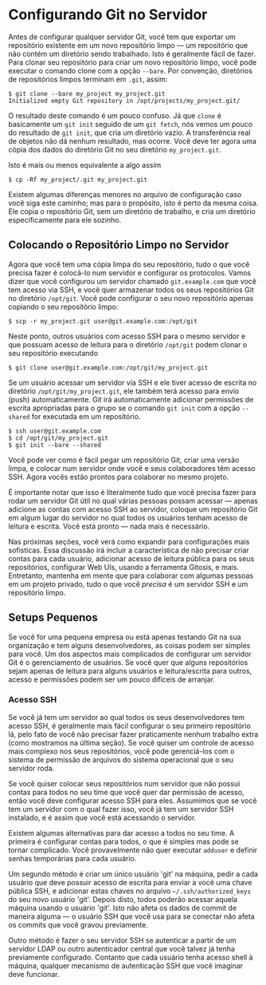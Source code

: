 # Configurando Git no Servidor

Antes de configurar qualquer servidor Git, você tem que exportar um repositório existente em um novo repositório limpo — um repositório que não contém um diretório sendo trabalhado. Isto é geralmente fácil de fazer. Para clonar seu repositório para criar um novo repositório limpo, você pode executar o comando clone com a opção `--bare`. Por convenção, diretórios de repositórios limpos terminam em `.git`, assim:

    $ git clone --bare my_project my_project.git
    Initialized empty Git repository in /opt/projects/my_project.git/

O resultado deste comando é um pouco confuso. Já que `clone` é basicamente um `git init` seguido de um `git fetch`, nós vemos um pouco do resultado de `git init`, que cria um diretório vazio. A transferência real de objetos não dá nenhum resultado, mas ocorre. Você deve ter agora uma cópia dos dados do diretório Git no seu diretório `my_project.git`.

Isto é mais ou menos equivalente a algo assim

    $ cp -Rf my_project/.git my_project.git

Existem algumas diferenças menores no arquivo de configuração caso você siga este caminho; mas para o propósito, isto é perto da mesma coisa. Ele copia o repositório Git, sem um diretório de trabalho, e cria um diretório especificamente para ele sozinho.

## Colocando o Repositório Limpo no Servidor

Agora que você tem uma cópia limpa do seu repositório, tudo o que você precisa fazer é colocá-lo num servidor e configurar os protocolos. Vamos dizer que você configurou um servidor chamado `git.example.com` que você tem acesso via SSH, e você quer armazenar todos os seus repositórios Git no diretório `/opt/git`. Você pode configurar o seu novo repositório apenas copiando o seu repositório limpo:

    $ scp -r my_project.git user@git.example.com:/opt/git

Neste ponto, outros usuários com acesso SSH para o mesmo servidor e que possuam acesso de leitura para o diretório `/opt/git` podem clonar o seu repositório executando

    $ git clone user@git.example.com:/opt/git/my_project.git

Se um usuário acessar um servidor via SSH e ele tiver acesso de escrita no diretório `/opt/git/my_project.git`, ele também terá acesso para envio (push) automaticamente. Git irá automaticamente adicionar permissões de escrita apropriadas para o grupo se o comando `git init` com a opção `--shared` for executada em um repositório.

    $ ssh user@git.example.com
    $ cd /opt/git/my_project.git
    $ git init --bare --shared

Você pode ver como é fácil pegar um repositório Git, criar uma versão limpa, e colocar num servidor onde você e seus colaboradores têm acesso SSH. Agora vocês estão prontos para colaborar no mesmo projeto.

É importante notar que isso é literalmente tudo que você precisa fazer para rodar um servidor Git útil no qual várias pessoas possam acessar — apenas adicione as contas com acesso SSH ao servidor, coloque um repositório Git em algum lugar do servidor no qual todos os usuários tenham acesso de leitura e escrita. Você está pronto — nada mais é necessário.

Nas próximas seções, você verá como expandir para configurações mais sofisticas. Essa discussão irá incluir a característica de não precisar criar contas para cada usuário, adicionar acesso de leitura pública para os seus repositórios, configurar Web UIs, usando a ferramenta Gitosis, e mais. Entretanto, mantenha em mente que para colaborar com algumas pessoas em um projeto privado, tudo o que você _precisa_ é um servidor SSH e um repositório limpo.

## Setups Pequenos

Se você for uma pequena empresa ou está apenas testando Git na sua organização e tem alguns desenvolvedores, as coisas podem ser simples para você. Um dos aspectos mais complicados de configurar um servidor Git é o gerenciamento de usuários. Se você quer que alguns repositórios sejam apenas de leitura para alguns usuários e leitura/escrita para outros, acesso e permissões podem ser um pouco difíceis de arranjar.

### Acesso SSH

Se você já tem um servidor ao qual todos os seus desenvolvedores tem acesso SSH, é geralmente mais fácil configurar o seu primeiro repositório lá, pelo fato de você não precisar fazer praticamente nenhum trabalho extra (como mostramos na última seção). Se você quiser um controle de acesso mais complexo nos seus repositórios, você pode gerenciá-los com o sistema de permissão de arquivos do sistema operacional que o seu servidor roda.

Se você quiser colocar seus repositórios num servidor que não possui contas para todos no seu time que você quer dar permissão de acesso, então você deve configurar acesso SSH para eles. Assumimos que se você tem um servidor com o qual fazer isso, você já tem um servidor SSH instalado, e é assim que você está acessando o servidor.

Existem algumas alternativas para dar acesso a todos no seu time. A primeira é configurar contas para todos, o que é simples mas pode se tornar complicado. Você provavelmente não quer executar `adduser` e definir senhas temporárias para cada usuário.

Um segundo método é criar um único usuário 'git' na máquina, pedir a cada usuário que deve possuir acesso de escrita para enviar a você uma chave pública SSH, e adicionar estas chaves no arquivo `~/.ssh/authorized_keys` do seu novo usuário 'git'. Depois disto, todos poderão acessar aquela máquina usando o usuário 'git'. Isto não afeta os dados de commit de maneira alguma — o usuário SSH que você usa para se conectar não afeta os commits que você gravou previamente.

Outro método é fazer o seu servidor SSH se autenticar a partir de um servidor LDAP ou outro autenticador central que você talvez já tenha previamente configurado. Contanto que cada usuário tenha acesso shell à máquina, qualquer mecanismo de autenticação SSH que você imaginar deve funcionar.
